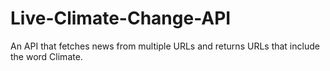 # Live-Climate-Change-API
An API that fetches news from multiple URLs and returns URLs that include the word Climate.
